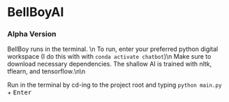 # BellBoyAI
### Alpha Version
BellBoy runs in the terminal. \n
To run, enter your preferred python digital workspace (I do this with with `conda activate chatbot`)\n
Make sure to download necessary dependencies. The shallow AI is trained with nltk, tflearn, and tensorflow.\n\n

Run in the terminal by cd-ing to the project root and typing `python main.py` + <kbd>Enter</kbd>
